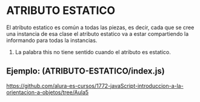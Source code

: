 # ATRIBUTO ESTATICO

El atributo estatico es común a todas las piezas, es decir, cada que se cree una instancia de esa clase el atributo estatico va a estar compartiendo la informando para todas la instancias.

1. La palabra this no tiene sentido cuando el atributo es estatico.

## Ejemplo: (ATRIBUTO-ESTATICO/index.js)

https://github.com/alura-es-cursos/1772-javaScript-introduccion-a-la-orientacion-a-objetos/tree/Aula5
